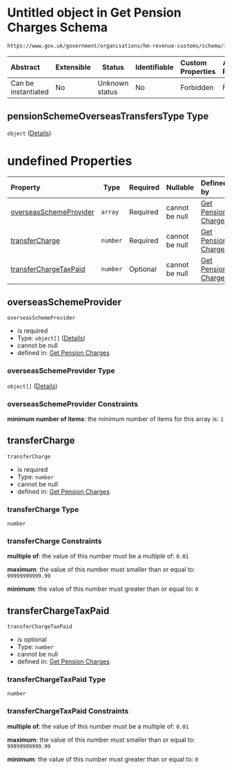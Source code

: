 # Untitled object in Get Pension Charges Schema

```txt
https://www.gov.uk/government/organisations/hm-revenue-customs/schema/itsa/Get_Pension_Charges#/definitions/pensionSchemeOverseasTransfersType
```




| Abstract            | Extensible | Status         | Identifiable | Custom Properties | Additional Properties | Access Restrictions | Defined In                                                            |
| :------------------ | ---------- | -------------- | ------------ | :---------------- | --------------------- | ------------------- | --------------------------------------------------------------------- |
| Can be instantiated | No         | Unknown status | No           | Forbidden         | Forbidden             | none                | [pensions.schema.json\*](pensions.schema.json "open original schema") |

## pensionSchemeOverseasTransfersType Type

`object` ([Details](pensions-definitions-pensionschemeoverseastransferstype.md))

# undefined Properties

| Property                                          | Type     | Required | Nullable       | Defined by                                                                                                                                                                                                                                                    |
| :------------------------------------------------ | -------- | -------- | -------------- | :------------------------------------------------------------------------------------------------------------------------------------------------------------------------------------------------------------------------------------------------------------ |
| [overseasSchemeProvider](#overseasSchemeProvider) | `array`  | Required | cannot be null | [Get Pension Charges](pensions-definitions-overseasschemeprovider.md "https&#x3A;//www.gov.uk/government/organisations/hm-revenue-customs/schema/itsa/Get_Pension_Charges#/definitions/pensionSchemeOverseasTransfersType/properties/overseasSchemeProvider") |
| [transferCharge](#transferCharge)                 | `number` | Required | cannot be null | [Get Pension Charges](pensions-definitions-moneypositive.md "\#moneyPositive#/definitions/pensionSchemeOverseasTransfersType/properties/transferCharge")                                                                                                      |
| [transferChargeTaxPaid](#transferChargeTaxPaid)   | `number` | Optional | cannot be null | [Get Pension Charges](pensions-definitions-moneypositive.md "\#moneyPositive#/definitions/pensionSchemeOverseasTransfersType/properties/transferChargeTaxPaid")                                                                                               |

## overseasSchemeProvider




`overseasSchemeProvider`

-   is required
-   Type: `object[]` ([Details](pensions-definitions-schemeprovider.md))
-   cannot be null
-   defined in: [Get Pension Charges](pensions-definitions-overseasschemeprovider.md "https&#x3A;//www.gov.uk/government/organisations/hm-revenue-customs/schema/itsa/Get_Pension_Charges#/definitions/pensionSchemeOverseasTransfersType/properties/overseasSchemeProvider")

### overseasSchemeProvider Type

`object[]` ([Details](pensions-definitions-schemeprovider.md))

### overseasSchemeProvider Constraints

**minimum number of items**: the minimum number of items for this array is: `1`

## transferCharge




`transferCharge`

-   is required
-   Type: `number`
-   cannot be null
-   defined in: [Get Pension Charges](pensions-definitions-moneypositive.md "\#moneyPositive#/definitions/pensionSchemeOverseasTransfersType/properties/transferCharge")

### transferCharge Type

`number`

### transferCharge Constraints

**multiple of**: the value of this number must be a multiple of: `0.01`

**maximum**: the value of this number must smaller than or equal to: `99999999999.99`

**minimum**: the value of this number must greater than or equal to: `0`

## transferChargeTaxPaid




`transferChargeTaxPaid`

-   is optional
-   Type: `number`
-   cannot be null
-   defined in: [Get Pension Charges](pensions-definitions-moneypositive.md "\#moneyPositive#/definitions/pensionSchemeOverseasTransfersType/properties/transferChargeTaxPaid")

### transferChargeTaxPaid Type

`number`

### transferChargeTaxPaid Constraints

**multiple of**: the value of this number must be a multiple of: `0.01`

**maximum**: the value of this number must smaller than or equal to: `99999999999.99`

**minimum**: the value of this number must greater than or equal to: `0`
